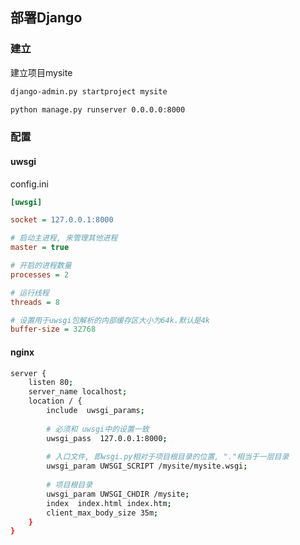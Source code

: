 <!--
 * @Description: 
 * @Version: 1.0
 * @Author: DaLao
 * @Email: dalao_li@163.com
 * @Date: 2021-02-03 13:54:04
 * @LastEditors: DaLao
 * @LastEditTime: 2022-07-03 00:39:39
-->

## 部署Django


### 建立


建立项目mysite

```sh
django-admin.py startproject mysite

python manage.py runserver 0.0.0.0:8000
```

### 配置


#### uwsgi

config.ini

```ini
[uwsgi]

socket = 127.0.0.1:8000

# 启动主进程, 来管理其他进程
master = true

# 开启的进程数量
processes = 2

# 运行线程
threads = 8

# 设置用于uwsgi包解析的内部缓存区大小为64k.默认是4k
buffer-size = 32768
```


#### nginx


```sh
server {
    listen 80;
    server_name localhost;
    location / {
        include  uwsgi_params;
        
        # 必须和 uwsgi中的设置一致
        uwsgi_pass  127.0.0.1:8000;
        
        # 入口文件, 即wsgi.py相对于项目根目录的位置, "."相当于一层目录
        uwsgi_param UWSGI_SCRIPT /mysite/mysite.wsgi;
        
        # 项目根目录
        uwsgi_param UWSGI_CHDIR /mysite;
        index  index.html index.htm;
        client_max_body_size 35m;
    }
}
```